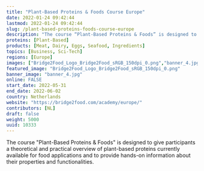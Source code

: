 ```yaml
---
title: "Plant-Based Proteins & Foods Course Europe"
date: 2022-01-24 09:42:44
lastmod: 2022-01-24 09:42:44
slug: /plant-based-proteins-foods-course-europe
description: "The course “Plant-Based Proteins & Foods” is designed to give participants a theoretical and practical overview of plant-based proteins currently available for food applications and to provide hands-on information about their properties and functionalities."
proteins: [Plant-Based]
products: [Meat, Dairy, Eggs, Seafood, Ingredients]
topics: [Business, Sci-Tech]
regions: [Europe]
images: ["Bridge2Food_Logo_Bridge2Food_sRGB_150dpi_0.png","banner_4.jpg"]
featured_image: "Bridge2Food_Logo_Bridge2Food_sRGB_150dpi_0.png"
banner_image: "banner_4.jpg"
online: FALSE
start_date: 2022-05-31
end_date: 2022-06-02
country: Netherlands
website: "https://bridge2food.com/academy/europe/"
contributors: [NL]
draft: false
weight: 5000
uuid: 10333
---
```

The course "Plant-Based Proteins & Foods" is designed to give
participants a theoretical and practical overview of plant-based
proteins currently available for food applications and to provide
hands-on information about their properties and functionalities.
